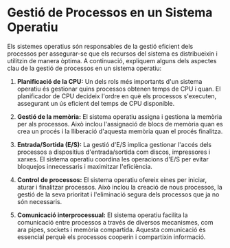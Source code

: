 # Gestió de Processos en un Sistema Operatiu
Els sistemes operatius són responsables de la gestió eficient dels processos per assegurar-se que els recursos del sistema es distribueixin i utilitzin de manera òptima. A continuació, expliquem alguns dels aspectes clau de la gestió de processos en un sistema operatiu:

1. **Planificació de la CPU:** Un dels rols més importants d'un sistema operatiu és gestionar quins processos obtenen temps de CPU i quan. El planificador de CPU decideix l'ordre en què els processos s'executen, assegurant un ús eficient del temps de CPU disponible.

2. **Gestió de la memòria:** El sistema operatiu assigna i gestiona la memòria per als processos. Això inclou l'assignació de blocs de memòria quan es crea un procés i la lliberació d'aquesta memòria quan el procés finalitza.

3. **Entrada/Sortida (E/S):** La gestió d'E/S implica gestionar l'accés dels processos a dispositius d'entrada/sortida com discos, impressores i xarxes. El sistema operatiu coordina les operacions d'E/S per evitar bloquejos innecessaris i maximitzar l'eficiència.

4. **Control de processos:** El sistema operatiu ofereix eines per iniciar, aturar i finalitzar processos. Això inclou la creació de nous processos, la gestió de la seva prioritat i l'eliminació segura dels processos que ja no són necessaris.

5. **Comunicació interprocessual:** El sistema operatiu facilita la comunicació entre processos a través de diversos mecanismes, com ara pipes, sockets i memòria compartida. Aquesta comunicació és essencial perquè els processos cooperin i compartixin informació.